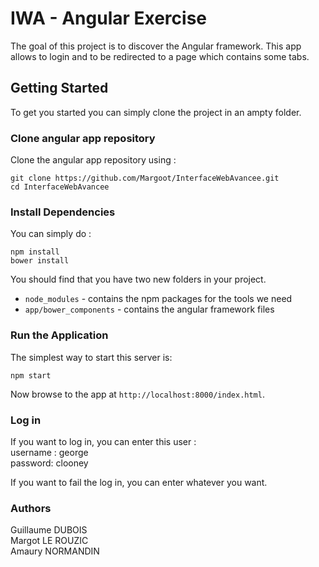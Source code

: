 # IWA - Angular Exercise

The goal of this project is to discover the Angular framework. This app allows to login and to be redirected to a page which contains some tabs.

## Getting Started

To get you started you can simply clone the project in an ampty folder.

### Clone angular app repository

Clone the angular app repository using :

```
git clone https://github.com/Margoot/InterfaceWebAvancee.git
cd InterfaceWebAvancee
```

### Install Dependencies

You can simply do :
```
npm install
bower install
```

You should find that you have two new folders in your project.

* `node_modules` - contains the npm packages for the tools we need
* `app/bower_components` - contains the angular framework files

### Run the Application

The simplest way to start
this server is:

```
npm start
```

Now browse to the app at `http://localhost:8000/index.html`.

### Log in
If you want to log in, you can enter this user : <br>
username : george <br>
password: clooney <br>

If you want to fail the log in, you can enter whatever you want.

### Authors 
Guillaume DUBOIS <br>
Margot LE ROUZIC <br>
Amaury NORMANDIN

